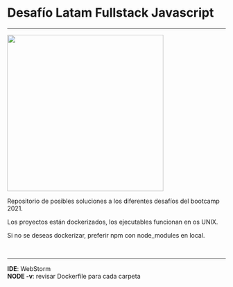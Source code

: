 # Desafío Latam Fullstack Javascript

----

<img src="https://media.giphy.com/media/61tYloUgq1eOk/giphy.gif" width="360px"/> 

Repositorio de posibles soluciones a los diferentes desafíos del bootcamp 2021.

Los proyectos están dockerizados, los ejecutables funcionan en os UNIX.

Si no se deseas dockerizar, preferir npm con node_modules en local.

<br />

---

**IDE**: WebStorm\
**NODE -v**: revisar Dockerfile para cada carpeta
